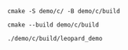 ```console
cmake -S demo/c/ -B demo/c/build
```

```console
cmake --build demo/c/build
```

```console
./demo/c/build/leopard_demo
```
